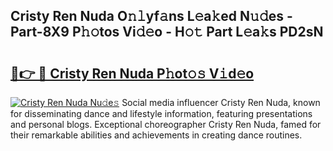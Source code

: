 ## Cristy Ren Nuda O𝚗𝚕yf𝚊ns L𝚎a𝚔ed N𝚞𝚍es - Part-8X9 P𝚑𝚘tos Vi𝚍𝚎o - H𝚘𝚝 Part L𝚎a𝚔s PD2sN

# <h2><a href="http://kfelwl.oniu.top/?m=Cristy+Ren+Nuda">🔗👉 🔴 Cristy Ren Nuda P𝚑ot𝚘𝚜 V𝚒d𝚎o</a></h2>

[![Cristy Ren Nuda Nu𝚍e𝚜](https://i.imgur.com/0qMVB7G.gif)](http://kfelwl.oniu.top/?m=Cristy+Ren+Nuda)
Social media influencer Cristy Ren Nuda, known for disseminating dance and lifestyle information, featuring presentations and personal blogs. Exceptional choreographer Cristy Ren Nuda, famed for their remarkable abilities and achievements in creating dance routines.  
